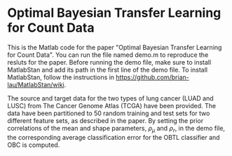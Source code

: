 # Optimal Bayesian Transfer Learning for Count Data
This is the Matlab code for the paper "Optimal Bayesian Transfer Learning for Count Data". You can run the file named demo.m to reproduce the resluts for the paper. Before running the demo file, make sure to install MatlabStan and add its path in the first line of the demo file. To install MatlabStan, follow the instructions in https://github.com/brian-lau/MatlabStan/wiki.

The source and target data for the two types of lung cancer (LUAD and LUSC) from The Cancer Genome Atlas (TCGA) have been provided. The data have been partitioned to 50 random training and test sets for two different feature sets, as described in the paper. By setting the  prior correlations of the mean and shape parameters, $\rho_\mu$ and $\rho_r$, in the demo file, the corresponding average classification error for the OBTL classifier and OBC is computed. 
